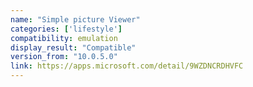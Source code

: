 ```yaml
---
name: "Simple picture Viewer"
categories: ['lifestyle']
compatibility: emulation
display_result: "Compatible"
version_from: "10.0.5.0"
link: https://apps.microsoft.com/detail/9WZDNCRDHVFC
---
```


